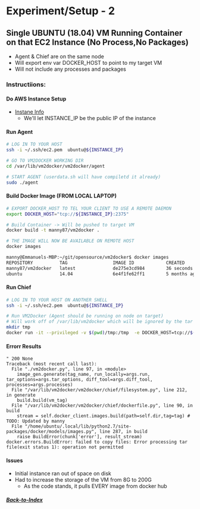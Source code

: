 # Experiment/Setup - 2

## Single UBUNTU (18.04) VM Running Container on that EC2 Instance (No Process,No Packages)

- Agent & Chief are on the same node
- Will export env var DOCKER_HOST to point to my target VM
- Will not include any processes and packages


### Instructiions:

#### Do AWS Instance Setup
- [Instane Info](../setup/00-AWS-Setup.md)
  - We'll let INSTANCE_IP be the public IP of the instance

#### Run Agent
```bash
# LOG IN TO YOUR HOST
ssh -i ~/.ssh/ec2.pem  ubuntu@${INSTANCE_IP}

# GO TO VM2DOCKER WORKING DIR
cd /var/lib/vm2docker/vm2docker/agent

# START AGENT (userdata.sh will have compiletd it already)
sudo ./agent
```

#### Build Docker Image (FROM LOCAL LAPTOP)

```bash
# EXPORT DOCKER_HOST TO TEL YOUR CLIENT TO USE A REMOTE DAEMON
export DOCKER_HOST="tcp://${INSTANCE_IP}:2375"

# Build Container -> Will be pushed to target VM
docker build -t manny87/vm2docker .

# THE IMAGE WILL NOW BE AVAILABLE ON REMOTE HOST
docker images

manny@Emmanuels-MBP:~/git/opensource/vm2docker$ docker images
REPOSITORY          TAG                 IMAGE ID            CREATED             SIZE
manny87/vm2docker   latest              de275e3cd984        36 seconds ago      471MB
ubuntu              14.04               6e4f1fe62ff1        5 months ago        197MB
```

#### Run Chief

```bash
# LOG IN TO YOUR HOST ON ANOTHER SHELL
ssh -i ~/.ssh/ec2.pem  ubuntu@${INSTANCE_IP}

# Run VM2Docker (Agent should be running on node on target)
# Will work off of /var/lib/vm2docker which will be ignored by the tar operation executed by the agent
mkdir tmp
docker run -it --privileged -v $(pwd)/tmp:/tmp  -e DOCKER_HOST=tcp://$(hostname -f):2375 manny87/vm2docker:latest --debug --no-packages --no-processes --no-run --tag vanilla-1 $(hostname -f) 49153
```

#### Errorr Results
```error
" 200 None
Traceback (most recent call last):
  File "./vm2docker.py", line 97, in <module>
    image_gen.generate(tag_name, run_locally=args.run, tar_options=args.tar_options, diff_tool=args.diff_tool, processes=args.processes)
  File "/var/lib/vm2docker/vm2docker/chief/filesystem.py", line 212, in generate
    build.build(vm_tag)
  File "/var/lib/vm2docker/vm2docker/chief/dockerfile.py", line 90, in build
    stream = self.docker_client.images.build(path=self.dir,tag=tag) # TODO: Updated by manny
  File "/home/ubuntu/.local/lib/python2.7/site-packages/docker/models/images.py", line 287, in build
    raise BuildError(chunk['error'], result_stream)
docker.errors.BuildError: failed to copy files: Error processing tar file(exit status 1): operation not permitted
```

#### Issues 
- Initial instance ran out of space on disk
- Had to increase the storage of the VM from 8G to 200G
    - As the code stands, it pulls EVERY image from docker hub

##### [Back-to-Index](../../../00-Index.md)
